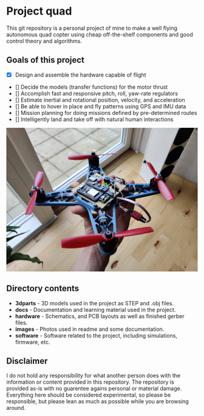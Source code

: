 # Project quad

This git repository is a personal project of mine to make a well flying autonomous quad copter using cheap off-the-shelf components and good control theory and algorithms.

## Goals of this project

- [x] Design and assemble the hardware capable of flight
- [] Decide the models (transfer functions) for the motor thrust
- [] Accomplish fast and responsive pitch, roll, yaw-rate regulators
- [] Estimate inertial and rotational position, velocity, and acceleration
- [] Be able to hover in place and fly patterns using GPS and IMU data
- [] Mission planning for doing missions defined by pre-determined routes
- [] Intelligently land and take off with natural human interactions

![](images/readme_frontimage.jpg)

## Directory contents

- **3dparts** - 3D models used in the project as STEP and .obj files.
- **docs** - Documentation and learning material used in the project.
- **hardware** - Schematics, and PCB layouts as well as finished gerber files.
- **images** - Photos used in readme and some documentation.
- **software** - Software related to the project, including simulations, firmware, etc.

## Disclaimer

I do not hold any responsibility for what another person does with the information or content provided in this repository. The repository is provided as-is with no guarentee agains personal or material damage. Everything here should be considered experimental, so please be responsible, but please lean as much as possible while you are browsing around. 